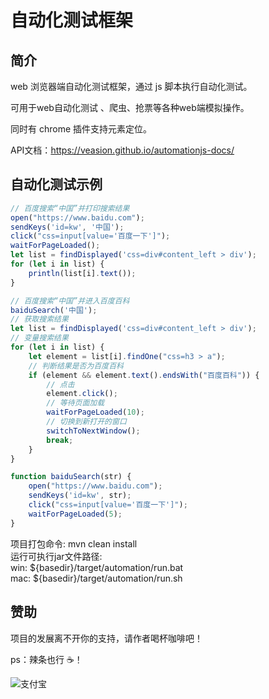 # 自动化测试框架
## 简介

web 浏览器端自动化测试框架，通过 js 脚本执行自动化测试。

可用于web自动化测试 、爬虫、抢票等各种web端模拟操作。

同时有 chrome 插件支持元素定位。

API文档：https://veasion.github.io/automationjs-docs/



## 自动化测试示例

```js
// 百度搜索“中国”并打印搜索结果
open("https://www.baidu.com");
sendKeys('id=kw', '中国');
click("css=input[value='百度一下']");
waitForPageLoaded();
let list = findDisplayed('css=div#content_left > div');
for (let i in list) {
    println(list[i].text());
}
```



```js
// 百度搜索“中国”并进入百度百科
baiduSearch('中国');
// 获取搜索结果
let list = findDisplayed('css=div#content_left > div');
// 变量搜索结果
for (let i in list) {
    let element = list[i].findOne("css=h3 > a");
    // 判断结果是否为百度百科
    if (element && element.text().endsWith("百度百科")) {
        // 点击
        element.click();
        // 等待页面加载
        waitForPageLoaded(10);
        // 切换到新打开的窗口
        switchToNextWindow();
        break;
    }
}

function baiduSearch(str) {
    open("https://www.baidu.com");
    sendKeys('id=kw', str);
    click("css=input[value='百度一下']");
    waitForPageLoaded(5);
}
```

项目打包命令: mvn clean install
<br>
运行可执行jar文件路径: <br>
 win: ${basedir}/target/automation/run.bat
 <br>
 mac: ${basedir}/target/automation/run.sh

## 赞助

项目的发展离不开你的支持，请作者喝杯咖啡吧！

ps：辣条也行 ☕！

![支付宝](https://veasion.oss-cn-shanghai.aliyuncs.com/alipay.png?x-oss-process=image/resize,m_lfit,h_360,w_360)

